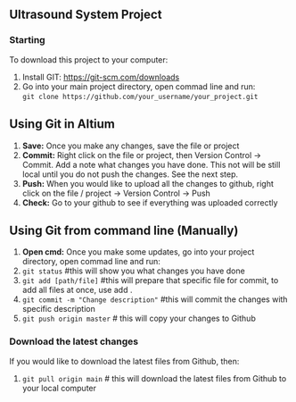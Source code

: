 ## Ultrasound System Project

### Starting
To download this project to your computer:
1. Install GIT: https://git-scm.com/downloads
1. Go into your main project directory, open commad line and run:<br />
`git clone https://github.com/your_username/your_project.git`

## Using Git in Altium
1. **Save:** Once you make any changes, save the file or project
1. **Commit:** Right click on the file or project, then Version Control -> Commit. Add a note what changes you have done. This not will be still local until you do not push the changes. See the next step.
1. **Push:** When you would like to upload all the changes to github, right click on the file / project -> Version Control -> Push
1. **Check:** Go to your github to see if everything was uploaded correctly

## Using Git from command line (Manually)
1. **Open cmd:** Once you make some updates, go into your project directory, open commad line and run:<br />
1. `git status` #this will show you what changes you have done<br />
1. `git add [path/file]` #this will prepare that specific file for commit, to add all files at once, use add . <br />
1. `git commit -m "Change description"` #this will commit the changes with specific description<br />
1. `git push origin master` # this will copy your changes to Github<br />

### Download the latest changes
If you would like to download the latest files from Github, then:<br />
1. `git pull origin main` # this will download the latest files from Github to your local computer<br />
